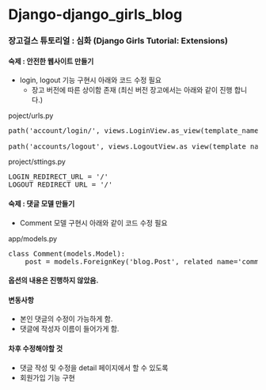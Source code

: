 # Django-django_girls_blog


### 장고걸스 튜토리얼 : 심화 (Django Girls Tutorial: Extensions)
#### 숙제 : 안전한 웹사이트 만들기

- login, logout 기능 구현시 아래와 코드 수정 필요
    - 장고 버전에 따른 상이함 존재 (최신 버전 장고에서는 아래와 같이 진행 합니다.) 

poject/urls.py
<pre>
path('account/login/', views.LoginView.as_view(template_name="registration/login.html"), name ='login'),

path('accounts/logout', views.LogoutView.as_view(template_name="/"), name='logout'),
</pre>

project/sttings.py
<pre>
LOGIN_REDIRECT_URL = '/'
LOGOUT_REDIRECT_URL = '/'
</pre>

#### 숙제 : 댓글 모델 만들기

- Comment 모델 구현시 아래와 같이 코드 수정 필요

app/models.py
<pre>
class Comment(models.Model):
    post = models.ForeignKey('blog.Post', related_name='comments', on_delete=models.CASCADE) 
</pre>

#### 옵션의 내용은 진행하지 않았음.

#### 변동사항
- 본인 댓글의 수정이 가능하게 함.
- 댓글에 작성자 이름이 들어가게 함.

#### 차후 수정해야할 것
- 댓글 작성 및 수정을 detail 페이지에서 할 수 있도록
- 회원가입 기능 구현
